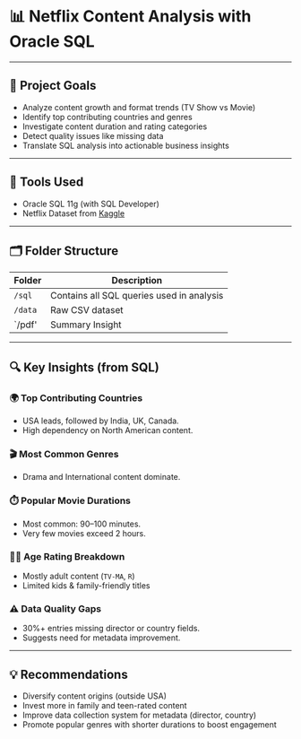# 📊 Netflix Content Analysis with Oracle SQL
---

## 📌 Project Goals

- Analyze content growth and format trends (TV Show vs Movie)
- Identify top contributing countries and genres
- Investigate content duration and rating categories
- Detect quality issues like missing data
- Translate SQL analysis into actionable business insights

---

## 🧰 Tools Used

- Oracle SQL 11g (with SQL Developer)
- Netflix Dataset from [Kaggle](https://www.kaggle.com/datasets/shivamb/netflix-shows)

---

## 🗂️ Folder Structure

| Folder     | Description                                 |
|------------|---------------------------------------------|
| `/sql`     | Contains all SQL queries used in analysis   |
| `/data`    | Raw CSV dataset                             |
| `/pdf'     | Summary Insight                             |
---

## 🔍 Key Insights (from SQL)

### 🌍 Top Contributing Countries
- USA leads, followed by India, UK, Canada.
- High dependency on North American content.

### 🎬 Most Common Genres
- Drama and International content dominate.

### ⏱️ Popular Movie Durations
- Most common: 90–100 minutes.
- Very few movies exceed 2 hours.

### 🧑‍🎓 Age Rating Breakdown
- Mostly adult content (`TV-MA`, `R`)
- Limited kids & family-friendly titles

### ⚠️ Data Quality Gaps
- 30%+ entries missing director or country fields.
- Suggests need for metadata improvement.

---

## 💡 Recommendations

- Diversify content origins (outside USA)
- Invest more in family and teen-rated content
- Improve data collection system for metadata (director, country)
- Promote popular genres with shorter durations to boost engagement
